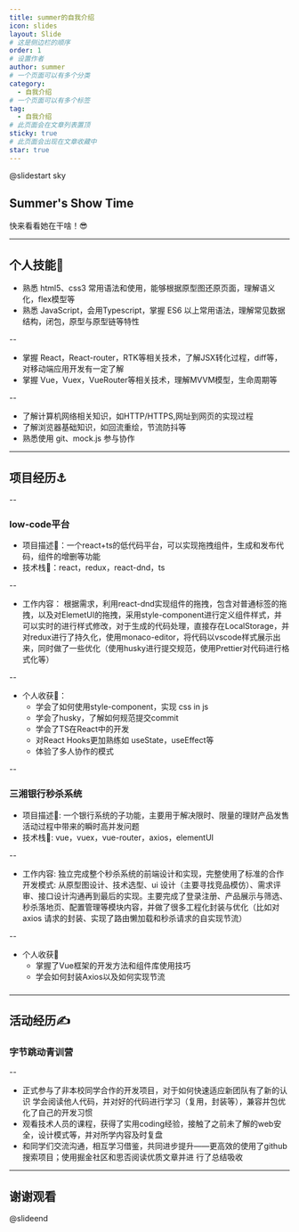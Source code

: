 ```yaml
---
title: summer的自我介绍
icon: slides
layout: Slide
# 这是侧边栏的顺序
order: 1
# 设置作者
author: summer
# 一个页面可以有多个分类
category:
  - 自我介绍
# 一个页面可以有多个标签
tag:
  - 自我介绍
# 此页面会在文章列表置顶
sticky: true
# 此页面会出现在文章收藏中
star: true
---
```


<!-- markdownlint-disable MD024 MD033 MD051 -->

@slidestart sky

<!-- .slide: data-transition="slide" -->

## Summer's Show Time

<!-- .element: class="r-fit-text" -->

快来看看她在干啥！😎  

---


## 个人技能🧷

- 熟悉 html5、css3 常用语法和使用，能够根据原型图还原页面，理解语义化，flex模型等
- 熟悉 JavaScript，会用Typescript，掌握 ES6 以上常用语法，理解常见数据结构，闭包，原型与原型链等特性

--

- 掌握 React，React-router，RTK等相关技术，了解JSX转化过程，diff等，对移动端应用开发有一定了解
- 掌握 Vue，Vuex，VueRouter等相关技术，理解MVVM模型，生命周期等

--

- 了解计算机网络相关知识，如HTTP/HTTPS,网址到网页的实现过程
- 了解浏览器基础知识，如回流重绘，节流防抖等
- 熟悉使用 git、mock.js 参与协作

---


## 项目经历⚓

--

### low-code平台
- 项目描述📌：一个react+ts的低代码平台，可以实现拖拽组件，生成和发布代码，组件的增删等功能  
- 技术栈🔧：react，redux，react-dnd，ts  

--

- 工作内容：
  根据需求，利用react-dnd实现组件的拖拽，包含对普通标签的拖拽，以及对ElemetUI的拖拽，采用style-component进行定义组件样式，并可以实时的进行样式修改，对于生成的代码处理，直接存在LocalStorage，并对redux进行了持久化，使用monaco-editor，将代码以vscode样式展示出来，同时做了一些优化（使用husky进行提交规范，使用Prettier对代码进行格式化等）  

--

- 个人收获🙌：
  - 学会了如何使用style-component，实现 css in js
  - 学会了husky，了解如何规范提交commit
  - 学会了TS在React中的开发
  - 对React Hooks更加熟练如 useState，useEffect等
  - 体验了多人协作的模式

--

### 三湘银行秒杀系统
- 项目描述📌: 一个银行系统的子功能，主要用于解决限时、限量的理财产品发售活动过程中带来的瞬时高并发问题  
- 技术栈🔧: vue，vuex，vue-router，axios，elementUI  

--

- 工作内容: 
  独立完成整个秒杀系统的前端设计和实现，完整使用了标准的合作开发模式: 从原型图设计、技术选型、ui 设计（主要寻找竞品模仿）、需求评审、接口设计沟通再到最后的实现。主要完成了登录注册、产品展示与筛选、秒杀落地页、配置管理等模块内容，并做了很多工程化封装与优化（比如对 axios 请求的封装、实现了路由懒加载和秒杀请求的自实现节流）  

--

- 个人收获🙌
  - 掌握了Vue框架的开发方法和组件库使用技巧
  - 学会如何封装Axios以及如何实现节流
### 

---


## 活动经历✍️

### 字节跳动青训营

--

- 正式参与了非本校同学合作的开发项目，对于如何快速适应新团队有了新的认识
学会阅读他人代码，并对好的代码进行学习（复用，封装等），兼容并包优化了自己的开发习惯
- 观看技术人员的课程，获得了实用coding经验，接触了之前未了解的web安全，设计模式等，并对所学内容及时复盘
- 和同学们交流沟通，相互学习借鉴，共同进步提升——更高效的使用了github搜索项目；使用掘金社区和思否阅读优质文章并进
行了总结吸收

---

## 谢谢观看

@slideend

